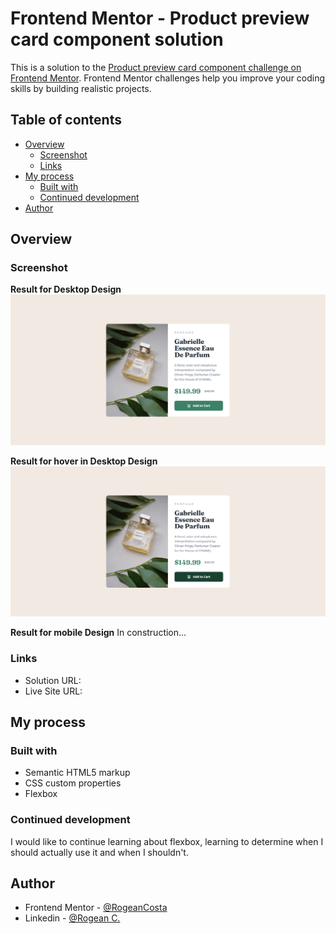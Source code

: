 # Frontend Mentor - Product preview card component solution

This is a solution to the [Product preview card component challenge on Frontend Mentor](https://www.frontendmentor.io/challenges/product-preview-card-component-GO7UmttRfa). Frontend Mentor challenges help you improve your coding skills by building realistic projects.

## Table of contents

- [Overview](#overview)
  - [Screenshot](#screenshot)
  - [Links](#links)
- [My process](#my-process)
  - [Built with](#built-with)
  - [Continued development](#continued-development)
- [Author](#author)

## Overview

### Screenshot

**Result for Desktop Design**
![](./design/product-preview-card-component-desktop-solution.PNG)

**Result for hover in Desktop Design**
![](./design/product-preview-card-component-desktop-hover-solution.PNG)

**Result for mobile Design**
In construction...

### Links

- Solution URL:
- Live Site URL:

## My process

### Built with

- Semantic HTML5 markup
- CSS custom properties
- Flexbox

### Continued development

I would like to continue learning about flexbox, learning to determine when I should actually use it and when I shouldn't.

## Author

- Frontend Mentor - [@RogeanCosta](https://www.frontendmentor.io/profile/RogeanCosta)
- Linkedin - [@Rogean C.](https://www.linkedin.com/in/rogean-c-884a01b8)
